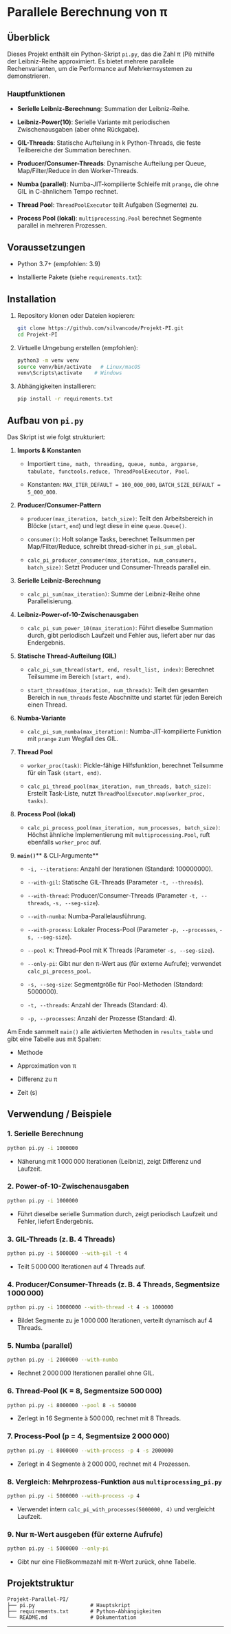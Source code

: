 # Parallele Berechnung von π

## Überblick

Dieses Projekt enthält ein Python-Skript `pi.py`, das die Zahl π (Pi) mithilfe der Leibniz-Reihe approximiert. Es bietet mehrere parallele Rechenvarianten, um die Performance auf Mehrkernsystemen zu demonstrieren.

### Hauptfunktionen

- **Serielle Leibniz-Berechnung**: Summation der Leibniz-Reihe.
    
- **Leibniz-Power(10)**: Serielle Variante mit periodischen Zwischenausgaben (aber ohne Rückgabe).
    
- **GIL-Threads**: Statische Aufteilung in k Python-Threads, die feste Teilbereiche der Summation berechnen.
    
- **Producer/Consumer-Threads**: Dynamische Aufteilung per Queue, Map/Filter/Reduce in den Worker-Threads.
    
- **Numba (parallel)**: Numba-JIT-kompilierte Schleife mit `prange`, die ohne GIL in C-ähnlichem Tempo rechnet.
    
- **Thread Pool**: `ThreadPoolExecutor` teilt Aufgaben (Segmente) zu.
    
- **Process Pool (lokal)**: `multiprocessing.Pool` berechnet Segmente parallel in mehreren Prozessen.
    

## Voraussetzungen

- Python 3.7+ (empfohlen: 3.9)
    
- Installierte Pakete (siehe `requirements.txt`):
    

## Installation

1. Repository klonen oder Dateien kopieren:
    
    ```bash
    git clone https://github.com/silvancode/Projekt-PI.git
    cd Projekt-PI
    ```
    
2. Virtuelle Umgebung erstellen (empfohlen):
    
    ```bash
    python3 -m venv venv
    source venv/bin/activate   # Linux/macOS
    venv\Scripts\activate    # Windows
    ```
    
3. Abhängigkeiten installieren:
    
    ```bash
    pip install -r requirements.txt
    ```

## Aufbau von `pi.py`

Das Skript ist wie folgt strukturiert:

1. **Imports & Konstanten**
    
    - Importiert `time, math, threading, queue, numba, argparse, tabulate, functools.reduce, ThreadPoolExecutor, Pool`.
        
    - Konstanten: `MAX_ITER_DEFAULT = 100_000_000`, `BATCH_SIZE_DEFAULT = 5_000_000`.
        
2. **Producer/Consumer-Pattern**
    
    - `producer(max_iteration, batch_size)`: Teilt den Arbeitsbereich in Blöcke (`start`, `end`) und legt diese in eine `queue.Queue()`.
        
    - `consumer()`: Holt solange Tasks, berechnet Teilsummen per Map/Filter/Reduce, schreibt thread-sicher in `pi_sum_global`.
        
    - `calc_pi_producer_consumer(max_iteration, num_consumers, batch_size)`: Setzt Producer und Consumer-Threads parallel ein.
        
3. **Serielle Leibniz-Berechnung**
    
    - `calc_pi_sum(max_iteration)`: Summe der Leibniz-Reihe ohne Parallelisierung.
        
4. **Leibniz-Power-of-10-Zwischenausgaben**
    
    - `calc_pi_sum_power_10(max_iteration)`: Führt dieselbe Summation durch, gibt periodisch Laufzeit und Fehler aus, liefert aber nur das Endergebnis.
        
5. **Statische Thread-Aufteilung (GIL)**
    
    - `calc_pi_sum_thread(start, end, result_list, index)`: Berechnet Teilsumme im Bereich `[start, end)`.
        
    - `start_thread(max_iteration, num_threads)`: Teilt den gesamten Bereich in `num_threads` feste Abschnitte und startet für jeden Bereich einen Thread.
        
6. **Numba-Variante**
    
    - `calc_pi_sum_numba(max_iteration)`: Numba-JIT-kompilierte Funktion mit `prange` zum Wegfall des GIL.
        
7. **Thread Pool**
    
    - `worker_proc(task)`: Pickle-fähige Hilfsfunktion, berechnet Teilsumme für ein Task `(start, end)`.
        
    - `calc_pi_thread_pool(max_iteration, num_threads, batch_size)`: Erstellt Task-Liste, nutzt `ThreadPoolExecutor.map(worker_proc, tasks)`.
        
8. **Process Pool (lokal)**
    
    - `calc_pi_process_pool(max_iteration, num_processes, batch_size)`: Höchst ähnliche Implementierung mit `multiprocessing.Pool`, ruft ebenfalls `worker_proc` auf.
        
9. **`main()`**** & CLI-Argumente**
    
    - `-i, --iterations`: Anzahl der Iterationen (Standard: 100000000).
        
    - `--with-gil`: Statische GIL-Threads (Parameter `-t, --threads`).
        
    - `--with-thread`: Producer/Consumer-Threads (Parameter `-t, --threads`, `-s, --seg-size`).
        
    - `--with-numba`: Numba-Parallelausführung.
        
    - `--with-process`: Lokaler Process-Pool (Parameter `-p, --processes`, `-s, --seg-size`).
        
    - `--pool K`: Thread-Pool mit K Threads (Parameter `-s, --seg-size`).
        
    - `--only-pi`: Gibt nur den π-Wert aus (für externe Aufrufe); verwendet `calc_pi_process_pool`.
        
    - `-s, --seg-size`: Segmentgröße für Pool-Methoden (Standard: 5000000).
        
    - `-t, --threads`: Anzahl der Threads (Standard: 4).
        
    - `-p, --processes`: Anzahl der Prozesse (Standard: 4).
        

Am Ende sammelt `main()` alle aktivierten Methoden in `results_table` und gibt eine Tabelle aus mit Spalten:

- Methode
    
- Approximation von π
    
- Differenz zu π
    
- Zeit (s)
    

## Verwendung / Beispiele

### 1. Serielle Berechnung

```bash
python pi.py -i 1000000
```

- Näherung mit 1 000 000 Iterationen (Leibniz), zeigt Differenz und Laufzeit.
    

### 2. Power-of-10-Zwischenausgaben

```bash
python pi.py -i 1000000
```

- Führt dieselbe serielle Summation durch, zeigt periodisch Laufzeit und Fehler, liefert Endergebnis.
    

### 3. GIL-Threads (z. B. 4 Threads)

```bash
python pi.py -i 5000000 --with-gil -t 4
```

- Teilt 5 000 000 Iterationen auf 4 Threads auf.
    

### 4. Producer/Consumer-Threads (z. B. 4 Threads, Segmentsize 1 000 000)

```bash
python pi.py -i 10000000 --with-thread -t 4 -s 1000000
```

- Bildet Segmente zu je 1 000 000 Iterationen, verteilt dynamisch auf 4 Threads.
    

### 5. Numba (parallel)

```bash
python pi.py -i 2000000 --with-numba
```

- Rechnet 2 000 000 Iterationen parallel ohne GIL.
    

### 6. Thread-Pool (K = 8, Segmentsize 500 000)

```bash
python pi.py -i 8000000 --pool 8 -s 500000
```

- Zerlegt in 16 Segmente à 500 000, rechnet mit 8 Threads.
    

### 7. Process-Pool (p = 4, Segmentsize 2 000 000)

```bash
python pi.py -i 8000000 --with-process -p 4 -s 2000000
```

- Zerlegt in 4 Segmente à 2 000 000, rechnet mit 4 Prozessen.
    

### 8. Vergleich: Mehrprozess-Funktion aus `multiprocessing_pi.py`

```bash
python pi.py -i 5000000 --with-process -p 4
```

- Verwendet intern `calc_pi_with_processes(5000000, 4)` und vergleicht Laufzeit.
    

### 9. Nur π-Wert ausgeben (für externe Aufrufe)

```bash
python pi.py -i 5000000 --only-pi
```

- Gibt nur eine Fließkommazahl mit π-Wert zurück, ohne Tabelle.
    

## Projektstruktur

```
Projekt-Parallel-PI/
├── pi.py                  # Hauptskript
├── requirements.txt       # Python-Abhängigkeiten
└── README.md              # Dokumentation
```

---
